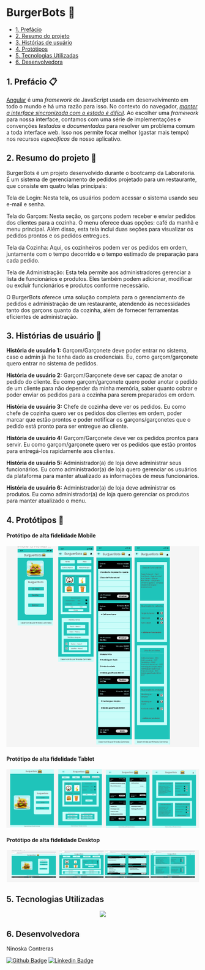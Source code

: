 # BurgerBots 🍔

* [1. Prefácio](#1-prefácio)
* [2. Resumo do projeto](#2-resumo-do-projeto)
* [3. Histórias de usuário](#3-histórias-de-usuario)
* [4. Protótipos](#4-protótipos)
* [5. Tecnologias Utilizadas](#5-tecnologias-utilizadas)
* [6. Desenvolvedora](#6-desenvolvedora)
  

## 1. Prefácio 📋
[Angular](https://angular.io/) é uma _framework_ de JavaScript usada em desenvolvimento em todo o mundo e há uma razão para isso.
No contexto do navegador, [_manter a interface sincronizada com o estado é difícil_](https://medium.com/dailyjs/the-deepest-reason-why-modern-javascript-frameworks-exist-933b86ebc445).
Ao escolher uma _framework_ para nossa interface, contamos com uma série de implementações e convenções _testadas_ e _documentadas_ para resolver um problema comum a toda interface web. Isso nos permite focar melhor (gastar mais tempo) nos recursos _específicos_ de nosso aplicativo.


## 2. Resumo do projeto 📝
BurgerBots é um projeto desenvolvido durante o bootcamp da Laboratoria. É um sistema de gerenciamento de pedidos projetado para um restaurante, que consiste em quatro telas principais:

Tela de Login: Nesta tela, os usuários podem acessar o sistema usando seu e-mail e senha.

Tela do Garçom: Nesta seção, os garçons podem receber e enviar pedidos dos clientes para a cozinha. O menu oferece duas opções: café da manhã e menu principal. Além disso, esta tela inclui duas seções para visualizar os pedidos prontos e os pedidos entregues.

Tela da Cozinha: Aqui, os cozinheiros podem ver os pedidos em ordem, juntamente com o tempo decorrido e o tempo estimado de preparação para cada pedido.

Tela de Administração: Esta tela permite aos administradores gerenciar a lista de funcionários e produtos. Eles também podem adicionar, modificar ou excluir funcionários e produtos conforme necessário.

O BurgerBots oferece uma solução completa para o gerenciamento de pedidos e administração de um restaurante, atendendo às necessidades tanto dos garçons quanto da cozinha, além de fornecer ferramentas eficientes de administração.


## 3. Histórias de usuário 📝

<strong>História de usuário 1:</strong>  Garçom/Garçonete deve poder entrar no sistema, caso o admin já lhe tenha dado as credenciais. Eu, como garçom/garçonete quero entrar no sistema de pedidos.

<strong>História de usuário 2:</strong> Garçom/Garçonete deve ser capaz de anotar o pedido do cliente. Eu como garçom/garçonete quero poder anotar o pedido de um cliente para não depender da minha memória, saber quanto cobrar e poder enviar os pedidos para a cozinha para serem preparados em ordem.

<strong>História de usuário 3:</strong> Chefe de cozinha deve ver os pedidos.
Eu como chefe de cozinha quero ver os pedidos dos clientes em ordem, poder marcar que estão prontos e poder notificar os garçons/garçonetes que o pedido está pronto para ser entregue ao cliente.

<strong>História de usuário 4:</strong> Garçom/Garçonete deve ver os pedidos prontos para servir. Eu como garçom/garçonete quero ver os pedidos que estão prontos para entregá-los rapidamente aos clientes.

<strong>História de usuário 5:</strong> Administrador(a) de loja deve administrar seus funcionários. Eu como administrador(a) de loja quero gerenciar os usuários da plataforma para manter atualizado as informações de meus funcionários.

<strong>História de usuário 6:</strong> Administrador(a) de loja deve administrar os produtos. Eu como administrador(a) de loja quero gerenciar os produtos para manter atualizado o menu.


## 4. Protótipos 📝

#### Protótipo de alta fidelidade Mobile
![protótipo-mobile](./src/assets/mobile.png)


#### Protótipo de alta fidelidade Tablet
![protótipo-tablet](./src/assets/tablet.png)


#### Protótipo de alta fidelidade Desktop
![protótipo-desktop](./src/assets/Desktop.png)


## 5. Tecnologias Utilizadas
<p align="center">
  <a href="https://skillicons.dev">
    <img src="https://skillicons.dev/icons?i=git,html,css,angular,figma,github,nodejs,ts,vercel" />
  </a>
</p>

 ## 6. Desenvolvedora

Ninoska Contreras

[![Github Badge](https://img.shields.io/badge/-Github-000?style=flat-square&logo=Github&logoColor=white&link)](https://github.com/NiEl0503) [![Linkedin Badge](https://img.shields.io/badge/-LinkedIn-blue?style=flat-square&logo=Linkedin&logoColor=white&link)](https://www.linkedin.com/in/ninoska-contreras-86b075129)
